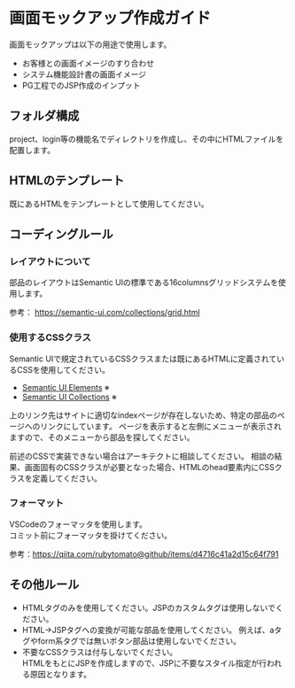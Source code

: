 # 画面モックアップ作成ガイド

画面モックアップは以下の用途で使用します。

- お客様との画面イメージのすり合わせ
- システム機能設計書の画面イメージ
- PG工程でのJSP作成のインプット

## フォルダ構成

project、login等の機能名でディレクトリを作成し、その中にHTMLファイルを配置します。

## HTMLのテンプレート

既にあるHTMLをテンプレートとして使用してください。

## コーディングルール

### レイアウトについて

部品のレイアウトはSemantic UIの標準である16columnsグリッドシステムを使用します。

参考： https://semantic-ui.com/collections/grid.html

### 使用するCSSクラス

Semantic UIで規定されているCSSクラスまたは既にあるHTMLに定義されているCSSを使用してください。

- [Semantic UI Elements](https://semantic-ui.com/elements/button.html) ※
- [Semantic UI Collections](https://semantic-ui.com/collections/form.html) ※

上のリンク先はサイトに適切なindexページが存在しないため、特定の部品のページへのリンクにしています。 
ページを表示すると左側にメニューが表示されますので、そのメニューから部品を探してください。

前述のCSSで実装できない場合はアーキテクトに相談してください。 
相談の結果、画面固有のCSSクラスが必要となった場合、HTMLのhead要素内にCSSクラスを定義してください。

### フォーマット

VSCodeのフォーマッタを使用します。  
コミット前にフォーマッタを掛けてください。

参考：https://qiita.com/rubytomato@github/items/d4716c41a2d15c64f791

## その他ルール

- HTMLタグのみを使用してください。JSPのカスタムタグは使用しないでください。
- HTML→JSPタグへの変換が可能な部品を使用してください。
  例えば、aタグやform系タグでは無いボタン部品は使用しないでください。
- 不要なCSSクラスは付与しないでください。  
  HTMLをもとにJSPを作成しますので、JSPに不要なスタイル指定が行われる原因となります。

